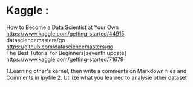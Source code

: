 # Kaggle :
How to Become a Data Scientist at Your Own
<br>https://www.kaggle.com/getting-started/44915
<br>datasciencemasters/go
<br>https://github.com/datasciencemasters/go
<br>The Best Tutorial for Beginners[seventh update]
<br>https://www.kaggle.com/getting-started/71679

1.Learning other's kernel, then write a comments on Markdown files and Comments in ipyfile
2. Utilize what you learned to analysie other dataset
